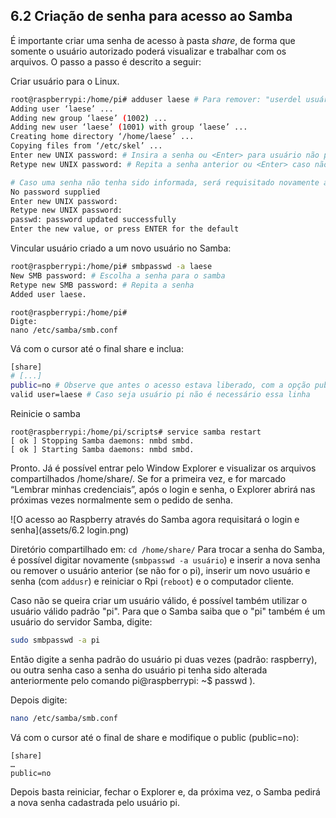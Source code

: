 ## 6.2 Criação de senha para acesso ao Samba

É importante criar uma senha de acesso à pasta _share_, de forma que somente o usuário autorizado poderá visualizar e trabalhar com os arquivos. O passo a passo é descrito a seguir:

Criar usuário para o Linux.

```bash
root@raspberrypi:/home/pi# adduser laese # Para remover: "userdel usuário"
Adding user ‘laese’ ...
Adding new group ‘laese’ (1002) ...
Adding new user ‘laese’ (1001) with group ‘laese’ ...
Creating home directory ‘/home/laese’ ...
Copying files from ‘/etc/skel’ ...
Enter new UNIX password: # Insira a senha ou <Enter> para usuário não possuir senha
Retype new UNIX password: # Repita a senha anterior ou <Enter> caso não tenha inserido uma senha

# Caso uma senha não tenha sido informada, será requisitado novamente a senha:
No password supplied
Enter new UNIX password:
Retype new UNIX password:
passwd: password updated successfully
Enter the new value, or press ENTER for the default
```

Vincular usuário criado a um novo usuário no Samba:

```bash
root@raspberrypi:/home/pi# smbpasswd -a laese
New SMB password: # Escolha a senha para o samba
Retype new SMB password: # Repita a senha
Added user laese.
```

```
root@raspberrypi:/home/pi#
Digte:
nano /etc/samba/smb.conf
```

Vá com o cursor até o final share e inclua:
```bash
[share]
# [...]
public=no # Observe que antes o acesso estava liberado, com a opção public=yes
valid user=laese # Caso seja usuário pi não é necessário essa linha
```

Reinicie o samba

```
root@raspberrypi:/home/pi/scripts# service samba restart
[ ok ] Stopping Samba daemons: nmbd smbd.
[ ok ] Starting Samba daemons: nmbd smbd.
```

Pronto. Já é possível entrar pelo Window Explorer e visualizar os arquivos compartilhados /home/share/. Se for a primeira vez, e for marcado “Lembrar minhas credenciais”, após o login e senha, o Explorer abrirá nas próximas vezes normalmente sem o pedido de senha.

![O acesso ao Raspberry através do Samba agora requisitará o login e senha](assets/6.2 login.png)

Diretório compartilhado em: ```cd /home/share/```
Para trocar a senha do Samba, é possível digitar novamente  (```smbpasswd -a usuário```) e inserir a nova senha ou remover o usuário anterior (se não for o pi), inserir um novo usuário e senha (com ```addusr```) e reiniciar o Rpi (```reboot```) e o computador cliente.

Caso não se queira criar um usuário válido, é possível também utilizar o usuário válido padrão "pi". Para que o Samba saiba que o "pi" também é um usuário do servidor Samba, digite:

```bash
sudo smbpasswd -a pi
```

Então digite a senha padrão do usuário pi duas vezes (padrão: raspberry), ou outra senha caso a senha do usuário pi tenha sido alterada anteriormente pelo comando pi@raspberrypi: ~$ passwd ).

Depois digite:
```bash
nano /etc/samba/smb.conf
```

Vá com o cursor até o final de share e modifique o public (public=no):
```
[share]
…
public=no
```

Depois basta reiniciar, fechar o Explorer e, da próxima vez, o Samba pedirá a nova senha cadastrada pelo usuário pi.
